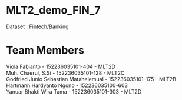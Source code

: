 # MLT2_demo_FIN_7
  
Dataset : Fintech/Banking  
  
Team Members  
===================================================================================  
Viola Fabianto - 152236035101-404 - MLT2D  
Muh. Chaerul, S.Si - 152236035101-128 - MLT2C  
Godfried Junio Sebastian Matahelemual - 152236035101-175 - MLT2B  
Hartmann Hardyanto Ngono  - 152236035100-603  
Yanuar Bhakti Wira Tama - 152236035101-303 - MLT2D  
